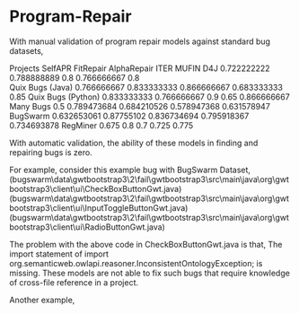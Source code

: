 # Program-Repair

With manual validation of program repair models against standard bug datasets,

Projects	          SelfAPR	    FitRepair	    AlphaRepair	  ITER	        MUFIN
D4J	                0.722222222	0.788888889	  0.8	          0.766666667	  0.8	
Quix Bugs (Java)	  0.766666667	0.833333333	  0.866666667	  0.683333333	  0.85
Quix Bugs (Python)	0.833333333	0.766666667	  0.9	          0.65	        0.866666667
Many Bugs	          0.5	        0.789473684	  0.684210526	  0.578947368	  0.631578947
BugSwarm	          0.632653061	0.87755102	  0.836734694	  0.795918367	  0.734693878
RegMiner	          0.675	      0.8	          0.7	          0.725	        0.775

With automatic validation, the ability of these models in finding and repairing bugs is zero. 

For example, consider this example bug with BugSwarm Dataset, 
(bugswarm\data\gwtbootstrap3\2\fail\gwtbootstrap3\src\main\java\org\gwtbootstrap3\client\ui\CheckBoxButtonGwt.java)
(bugswarm\data\gwtbootstrap3\2\fail\gwtbootstrap3\src\main\java\org\gwtbootstrap3\client\ui\InputToggleButtonGwt.java)
(bugswarm\data\gwtbootstrap3\2\fail\gwtbootstrap3\src\main\java\org\gwtbootstrap3\client\ui\RadioButtonGwt.java)

The problem with the above code in CheckBoxButtonGwt.java is that, 
The import statement of import org.semanticweb.owlapi.reasoner.InconsistentOntologyException; is missing. These models are not able to fix such bugs that require knowledge of cross-file reference in a project.

Another example, 
